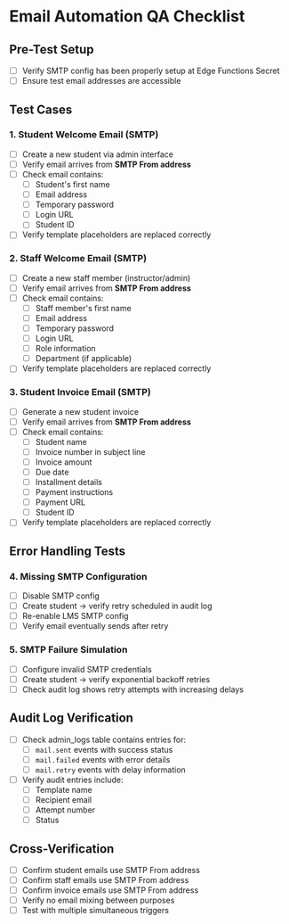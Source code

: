 # Email Automation QA Checklist

## Pre-Test Setup 
- [ ] Verify SMTP config has been properly setup at Edge Functions Secret
- [ ] Ensure test email addresses are accessible

## Test Cases

### 1. Student Welcome Email (SMTP)
- [ ] Create a new student via admin interface
- [ ] Verify email arrives from **SMTP From address**
- [ ] Check email contains:
  - [ ] Student's first name
  - [ ] Email address
  - [ ] Temporary password
  - [ ] Login URL
  - [ ] Student ID
- [ ] Verify template placeholders are replaced correctly

### 2. Staff Welcome Email (SMTP)  
- [ ] Create a new staff member (instructor/admin)
- [ ] Verify email arrives from **SMTP From address**
- [ ] Check email contains:
  - [ ] Staff member's first name
  - [ ] Email address
  - [ ] Temporary password
  - [ ] Login URL
  - [ ] Role information
  - [ ] Department (if applicable)
- [ ] Verify template placeholders are replaced correctly

### 3. Student Invoice Email (SMTP)
- [ ] Generate a new student invoice
- [ ] Verify email arrives from **SMTP From address**
- [ ] Check email contains:
  - [ ] Student name
  - [ ] Invoice number in subject line
  - [ ] Invoice amount
  - [ ] Due date
  - [ ] Installment details
  - [ ] Payment instructions
  - [ ] Payment URL
  - [ ] Student ID
- [ ] Verify template placeholders are replaced correctly

## Error Handling Tests

### 4. Missing SMTP Configuration
- [ ] Disable SMTP config
- [ ] Create student → verify retry scheduled in audit log
- [ ] Re-enable LMS SMTP config
- [ ] Verify email eventually sends after retry

### 5. SMTP Failure Simulation
- [ ] Configure invalid SMTP credentials
- [ ] Create student → verify exponential backoff retries
- [ ] Check audit log shows retry attempts with increasing delays

## Audit Log Verification
- [ ] Check admin_logs table contains entries for:
  - [ ] `mail.sent` events with success status
  - [ ] `mail.failed` events with error details
  - [ ] `mail.retry` events with delay information
- [ ] Verify audit entries include:
  - [ ] Template name
  - [ ] Recipient email
  - [ ] Attempt number
  - [ ] Status

## Cross-Verification
- [ ] Confirm student emails use SMTP From address  
- [ ] Confirm staff emails use SMTP From address  
- [ ] Confirm invoice emails use SMTP From address  
- [ ] Verify no email mixing between purposes
- [ ] Test with multiple simultaneous triggers
